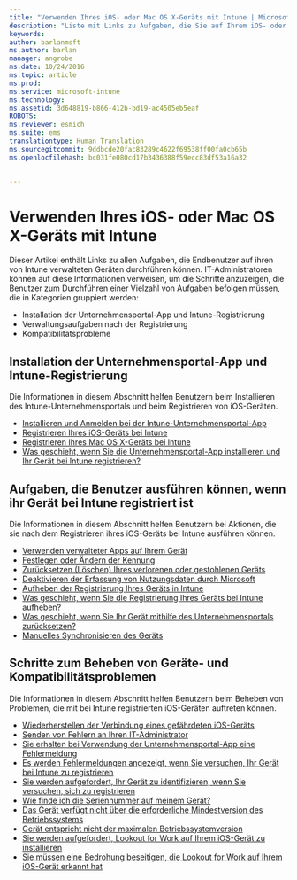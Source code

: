 ```yaml
---
title: "Verwenden Ihres iOS- oder Mac OS X-Geräts mit Intune | Microsoft Intune"
description: "Liste mit Links zu Aufgaben, die Sie auf Ihrem iOS- oder Mac OS X-Mobilgerät ausführen können, wenn das Gerät bei Intune registriert ist."
keywords: 
author: barlanmsft
ms.author: barlan
manager: angrobe
ms.date: 10/24/2016
ms.topic: article
ms.prod: 
ms.service: microsoft-intune
ms.technology: 
ms.assetid: 3d648819-b866-412b-bd19-ac4505eb5eaf
ROBOTS: 
ms.reviewer: esmich
ms.suite: ems
translationtype: Human Translation
ms.sourcegitcommit: 9ddbcde20fac83289c4622f69538ff00fa0cb65b
ms.openlocfilehash: bc031fe080cd17b3436388f59ecc83df53a16a32


---
```


# <a name="using-your-ios-or-mac-os-x-device-with-intune"></a>Verwenden Ihres iOS- oder Mac OS X-Geräts mit Intune

Dieser Artikel enthält Links zu allen Aufgaben, die Endbenutzer auf ihren von Intune verwalteten Geräten durchführen können. IT-Administratoren können auf diese Informationen verweisen, um die Schritte anzuzeigen, die Benutzer zum Durchführen einer Vielzahl von Aufgaben befolgen müssen, die in Kategorien gruppiert werden:
- Installation der Unternehmensportal-App und Intune-Registrierung
- Verwaltungsaufgaben nach der Registrierung
- Kompatibilitätsprobleme

## <a name="company-portal-app-installation-and-intune-enrollment"></a>Installation der Unternehmensportal-App und Intune-Registrierung

Die Informationen in diesem Abschnitt helfen Benutzern beim Installieren des Intune-Unternehmensportals und beim Registrieren von iOS-Geräten.

- [Installieren und Anmelden bei der Intune-Unternehmensportal-App](install-and-sign-in-to-the-intune-company-portal-app-ios.md)
- [Registrieren Ihres iOS-Geräts bei Intune](enroll-your-device-in-intune-ios.md)
- [Registrieren Ihres Mac OS X-Geräts bei Intune](enroll-your-device-in-intune-mac-os-x.md)
- [Was geschieht, wenn Sie die Unternehmensportal-App installieren und Ihr Gerät bei Intune registrieren?](what-happens-if-you-install-the-Company-Portal-app-and-enroll-your-device-in-intune-ios.md)

## <a name="things-users-can-do-when-their-device-is-enrolled-in-intune"></a>Aufgaben, die Benutzer ausführen können, wenn ihr Gerät bei Intune registriert ist

Die Informationen in diesem Abschnitt helfen Benutzern bei Aktionen, die sie nach dem Registrieren ihres iOS-Geräts bei Intune ausführen können.

- [Verwenden verwalteter Apps auf Ihrem Gerät](use-managed-apps-on-your-device-ios.md)
- [Festlegen oder Ändern der Kennung](set-or-change-your-passcode-ios.md)
- [Zurücksetzen (Löschen) Ihres verlorenen oder gestohlenen Geräts](reset-erase-your-lost-or-stolen-device-ios.md)
- [Deaktivieren der Erfassung von Nutzungsdaten durch Microsoft](turn-off-microsoft-usage-data-collection-ios.md)
- [Aufheben der Registrierung Ihres Geräts in Intune](unenroll-your-device-from-intune-ios.md)
- [Was geschieht, wenn Sie die Registrierung Ihres Geräts bei Intune aufheben?](what-happens-if-you-unenroll-your-device-from-intune-ios.md)
- [Was geschieht, wenn Sie Ihr Gerät mithilfe des Unternehmensportals zurücksetzen?](what-happens-if-you-reset-your-device-using-the-company-portal-ios.md)
- [Manuelles Synchronisieren des Geräts](sync-your-device-manually-ios.md)

## <a name="steps-to-fix-device-and-compliance-issues"></a>Schritte zum Beheben von Geräte- und Kompatibilitätsproblemen

Die Informationen in diesem Abschnitt helfen Benutzern beim Beheben von Problemen, die mit bei Intune registrierten iOS-Geräten auftreten können.

- [Wiederherstellen der Verbindung eines gefährdeten iOS-Geräts](how-to-reconnect-a-compromised-ios-device.md)
- [Senden von Fehlern an Ihren IT-Administrator](send-errors-to-your-it-admin-ios.md)
- [Sie erhalten bei Verwendung der Unternehmensportal-App eine Fehlermeldung](you-get-an-error-while-using-the-company-portal-app-ios.md)
- [Es werden Fehlermeldungen angezeigt, wenn Sie versuchen, Ihr Gerät bei Intune zu registrieren](you-see-errors-while-trying-to-enroll-your-device-in-intune-ios.md)
- [Sie werden aufgefordert, Ihr Gerät zu identifizieren, wenn Sie versuchen, sich zu registrieren](you-are-asked-to-identify-your-device-when-trying-to-enroll-ios.md)
- [Wie finde ich die Seriennummer auf meinem Gerät?](how-do-i-find-the-serial-number-on-my-device-ios.md)
- [Das Gerät verfügt nicht über die erforderliche Mindestversion des Betriebssystems](device-doesnt-have-the-required-minimum-operating-system-version-ios.md)
- [Gerät entspricht nicht der maximalen Betriebssystemversion](device-doesnt-comply-with-the-maximum-operating-system-version-ios.md)
- [Sie werden aufgefordert, Lookout for Work auf Ihrem iOS-Gerät zu installieren](you-are-prompted-to-install-lookout-for-work-ios.md)
- [Sie müssen eine Bedrohung beseitigen, die Lookout for Work auf Ihrem iOS-Gerät erkannt hat](you-need-to-resolve-a-threat-found-by-lookout-for-work-ios.md)



<!--HONumber=Nov16_HO1-->


